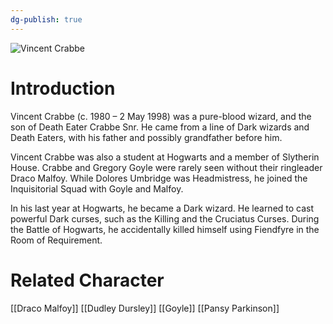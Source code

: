 ```yaml
---
dg-publish: true
---
```

![Vincent Crabbe](http://rxbg5ysja.bkt.gdipper.com/Vincent_Crabbe.png)
# Introduction
Vincent Crabbe (c. 1980 – 2 May 1998) was a pure-blood wizard, and the son of Death Eater Crabbe Snr. He came from a line of Dark wizards and Death Eaters, with his father and possibly grandfather before him.

Vincent Crabbe was also a student at Hogwarts and a member of Slytherin House. Crabbe and Gregory Goyle were rarely seen without their ringleader Draco Malfoy. While Dolores Umbridge was Headmistress, he joined the Inquisitorial Squad with Goyle and Malfoy. 

In his last year at Hogwarts, he became a Dark wizard. He learned to cast powerful Dark curses, such as the Killing and the Cruciatus Curses. During the Battle of Hogwarts, he accidentally killed himself using Fiendfyre in the Room of Requirement.

# Related Character
[[Draco Malfoy]]
[[Dudley Dursley]]
[[Goyle]]
[[Pansy Parkinson]]
